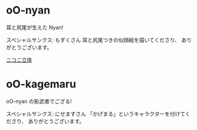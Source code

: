 # oO-nyan

耳と尻尾が生えた Nyan!

スペシャルサンクス: もずくさん
耳と尻尾つきの似顔絵を描いてくださり、
ありがとうございます。

[ニコニ立体](https://3d.nicovideo.jp/works/td75906)

# oO-kagemaru

oO-nyan の影武者でござる!

スペシャルサンクス: にせますさん
「かげまる」というキャラクターを付けてくださり、
ありがとうございます。

